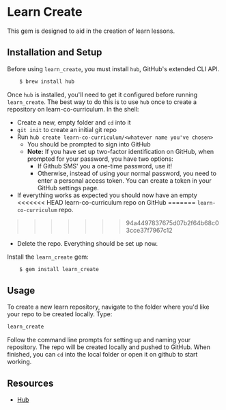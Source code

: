 # Learn Create

This gem is designed to aid in the creation of learn lessons.

## Installation and Setup

Before using `learn_create`, you must install `hub`, GitHub's extended CLI API.

```sh
    $ brew install hub
```

Once `hub` is installed, you'll need to get it configured before running
`learn_create`. The best way to do this is to use `hub` once to create a
repository on learn-co-curriculum. In the shell:

- Create a new, empty folder and `cd` into it
- `git init` to create an initial git repo
- Run `hub create learn-co-curriculum/<whatever name you've chosen>`
  - You should be prompted to sign into GitHub
  - **Note:** If you have set up two-factor identification on GitHub, when 
  prompted for your password, you have two options:
    - If Github SMS' you a one-time password, use it!
    - Otherwise, instead of using your normal password, you 
      need to enter a personal access token. You can create a token in your 
      GitHub settings page. 
- If everything works as expected you should now have an empty
<<<<<<< HEAD
  learn-co-curriculum repo on GitHub
=======
  `learn-co-curriculum` repo.
>>>>>>> 94a4497837675d07b2f64b68c03cce37f7967c12
- Delete the repo. Everything should be set up now.

Install the `learn_create` gem:

```sh
    $ gem install learn_create
```

## Usage

To create a new learn repository, navigate to the folder where you'd like your
repo to be created locally. Type:

```sh
learn_create
```

Follow the command line prompts for setting up and naming your repository. The
repo will be created locally and pushed to GitHub. When finished, you can `cd`
into the local folder or open it on github to start working.

## Resources

- [Hub]

[hub]: https://hub.github.com/hub.1.html
